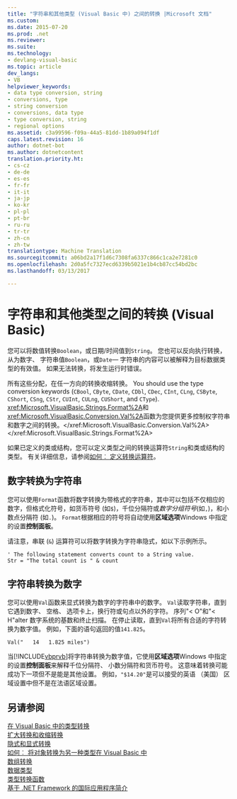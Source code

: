 ```yaml
---
title: "字符串和其他类型 (Visual Basic 中) 之间的转换 |Microsoft 文档"
ms.custom: 
ms.date: 2015-07-20
ms.prod: .net
ms.reviewer: 
ms.suite: 
ms.technology:
- devlang-visual-basic
ms.topic: article
dev_langs:
- VB
helpviewer_keywords:
- data type conversion, string
- conversions, type
- string conversion
- conversions, data type
- type conversion, string
- regional options
ms.assetid: c3a99596-f09a-44a5-81dd-1b89a094f1df
caps.latest.revision: 16
author: dotnet-bot
ms.author: dotnetcontent
translation.priority.ht:
- cs-cz
- de-de
- es-es
- fr-fr
- it-it
- ja-jp
- ko-kr
- pl-pl
- pt-br
- ru-ru
- tr-tr
- zh-cn
- zh-tw
translationtype: Machine Translation
ms.sourcegitcommit: a06bd2a17f1d6c7308fa6337c866c1ca2e7281c0
ms.openlocfilehash: 2d0a5fc7327ecd6339b5021e1b4cb87cc54bd2bc
ms.lasthandoff: 03/13/2017

---
```

# <a name="conversions-between-strings-and-other-types-visual-basic"></a>字符串和其他类型之间的转换 (Visual Basic)
您可以将数值转换`Boolean`，或日期/时间值到`String`。 您也可以反向执行转换，从为数字、 字符串值`Boolean`，或`Date`— 字符串的内容可以被解释为目标数据类型的有效值。 如果无法转换，将发生运行时错误。  
  
 所有这些分配，在任一方向的转换收缩转换。 You should use the type conversion keywords (`CBool`, `CByte`, `CDate`, `CDbl`, `CDec`, `CInt`, `CLng`, `CSByte`, `CShort`, `CSng`, `CStr`, `CUInt`, `CULng`, `CUShort`, and `CType`). <xref:Microsoft.VisualBasic.Strings.Format%2A>和<xref:Microsoft.VisualBasic.Conversion.Val%2A>函数为您提供更多控制权字符串和数字之间的转换。</xref:Microsoft.VisualBasic.Conversion.Val%2A> </xref:Microsoft.VisualBasic.Strings.Format%2A>  
  
 如果已定义的类或结构，您可以定义类型之间的转换运算符`String`和类或结构的类型。 有关详细信息，请参阅[如何︰ 定义转换运算符](../../../../visual-basic/programming-guide/language-features/procedures/how-to-define-a-conversion-operator.md)。  
  
## <a name="conversion-of-numbers-to-strings"></a>数字转换为字符串  
 您可以使用`Format`函数将数字转换为带格式的字符串，其中可以包括不仅相应的数字，但格式化符号，如货币符号 (如`$`)，千位分隔符或*数字分组符号*(如`,`)，和小数点分隔符 (如`.`)。 `Format`根据相应的符号将自动使用**区域选项**Windows 中指定的设置**控制面板**。  
  
 请注意，串联 (`&`) 运算符可以将数字转换为字符串隐式，如以下示例所示。  
  
```  
' The following statement converts count to a String value.  
Str = "The total count is " & count  
```  
  
## <a name="conversion-of-strings-to-numbers"></a>字符串转换为数字  
 您可以使用`Val`函数来显式转换为数字的字符串中的数字。 `Val`读取字符串，直到它遇到数字、 空格、 选项卡上，换行符或句点以外的字符。 序列"< O"和"< H"alter 数字系统的基数和终止扫描。 在停止读取，直到`Val`将所有合适的字符转换为数字值。 例如，下面的语句返回的值`141.825`。  
  
 `Val("   14   1.825 miles")`  
  
 当[!INCLUDE[vbprvb](../../../../csharp/programming-guide/concepts/linq/includes/vbprvb_md.md)]将字符串转换为数字值，它使用**区域选项**Windows 中指定的设置**控制面板**来解释千位分隔符、 小数分隔符和货币符号。 这意味着转换可能成功下一项但不是能是其他设置。 例如，`"$14.20"`是可以接受的英语 （美国） 区域设置中但不是在法语区域设置。  
  
## <a name="see-also"></a>另请参阅  
 [在 Visual Basic 中的类型转换](../../../../visual-basic/programming-guide/language-features/data-types/type-conversions.md)   
 [扩大转换和收缩转换](../../../../visual-basic/programming-guide/language-features/data-types/widening-and-narrowing-conversions.md)   
 [隐式和显式转换](../../../../visual-basic/programming-guide/language-features/data-types/implicit-and-explicit-conversions.md)   
 [如何︰ 将对象转换为另一种类型在 Visual Basic 中](../../../../visual-basic/programming-guide/language-features/data-types/how-to-convert-an-object-to-another-type.md)   
 [数组转换](../../../../visual-basic/programming-guide/language-features/data-types/array-conversions.md)   
 [数据类型](../../../../visual-basic/language-reference/data-types/data-type-summary.md)   
 [类型转换函数](../../../../visual-basic/language-reference/functions/type-conversion-functions.md)   
 [基于 .NET Framework 的国际应用程序简介](https://docs.microsoft.com/visualstudio/ide/introduction-to-international-applications-based-on-the-dotnet-framework)
